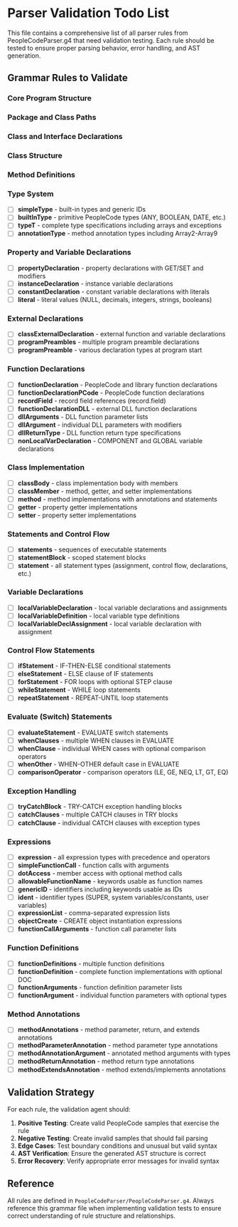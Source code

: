 # Parser Validation Todo List

This file contains a comprehensive list of all parser rules from PeopleCodeParser.g4 that need validation testing. Each rule should be tested to ensure proper parsing behavior, error handling, and AST generation.

## Grammar Rules to Validate

### Core Program Structure


### Package and Class Paths

### Class and Interface Declarations

### Class Structure

### Method Definitions

### Type System
- [ ] **simpleType** - built-in types and generic IDs
- [ ] **builtInType** - primitive PeopleCode types (ANY, BOOLEAN, DATE, etc.)
- [ ] **typeT** - complete type specifications including arrays and exceptions
- [ ] **annotationType** - method annotation types including Array2-Array9

### Property and Variable Declarations
- [ ] **propertyDeclaration** - property declarations with GET/SET and modifiers
- [ ] **instanceDeclaration** - instance variable declarations
- [ ] **constantDeclaration** - constant variable declarations with literals
- [ ] **literal** - literal values (NULL, decimals, integers, strings, booleans)

### External Declarations
- [ ] **classExternalDeclaration** - external function and variable declarations
- [ ] **programPreambles** - multiple program preamble declarations
- [ ] **programPreamble** - various declaration types at program start

### Function Declarations
- [ ] **functionDeclaration** - PeopleCode and library function declarations
- [ ] **functionDeclarationPCode** - PeopleCode function declarations
- [ ] **recordField** - record field references (record.field)
- [ ] **functionDeclarationDLL** - external DLL function declarations
- [ ] **dllArguments** - DLL function parameter lists
- [ ] **dllArgument** - individual DLL parameters with modifiers
- [ ] **dllReturnType** - DLL function return type specifications
- [ ] **nonLocalVarDeclaration** - COMPONENT and GLOBAL variable declarations

### Class Implementation
- [ ] **classBody** - class implementation body with members
- [ ] **classMember** - method, getter, and setter implementations
- [ ] **method** - method implementations with annotations and statements
- [ ] **getter** - property getter implementations
- [ ] **setter** - property setter implementations

### Statements and Control Flow
- [ ] **statements** - sequences of executable statements
- [ ] **statementBlock** - scoped statement blocks
- [ ] **statement** - all statement types (assignment, control flow, declarations, etc.)

### Variable Declarations
- [ ] **localVariableDeclaration** - local variable declarations and assignments
- [ ] **localVariableDefinition** - local variable type definitions
- [ ] **localVariableDeclAssignment** - local variable declaration with assignment

### Control Flow Statements
- [ ] **ifStatement** - IF-THEN-ELSE conditional statements
- [ ] **elseStatement** - ELSE clause of IF statements
- [ ] **forStatement** - FOR loops with optional STEP clause
- [ ] **whileStatement** - WHILE loop statements
- [ ] **repeatStatement** - REPEAT-UNTIL loop statements

### Evaluate (Switch) Statements
- [ ] **evaluateStatement** - EVALUATE switch statements
- [ ] **whenClauses** - multiple WHEN clauses in EVALUATE
- [ ] **whenClause** - individual WHEN cases with optional comparison operators
- [ ] **whenOther** - WHEN-OTHER default case in EVALUATE
- [ ] **comparisonOperator** - comparison operators (LE, GE, NEQ, LT, GT, EQ)

### Exception Handling
- [ ] **tryCatchBlock** - TRY-CATCH exception handling blocks
- [ ] **catchClauses** - multiple CATCH clauses in TRY blocks
- [ ] **catchClause** - individual CATCH clauses with exception types

### Expressions
- [ ] **expression** - all expression types with precedence and operators
- [ ] **simpleFunctionCall** - function calls with arguments
- [ ] **dotAccess** - member access with optional method calls
- [ ] **allowableFunctionName** - keywords usable as function names
- [ ] **genericID** - identifiers including keywords usable as IDs
- [ ] **ident** - identifier types (SUPER, system variables/constants, user variables)
- [ ] **expressionList** - comma-separated expression lists
- [ ] **objectCreate** - CREATE object instantiation expressions
- [ ] **functionCallArguments** - function call parameter lists

### Function Definitions
- [ ] **functionDefinitions** - multiple function definitions
- [ ] **functionDefinition** - complete function implementations with optional DOC
- [ ] **functionArguments** - function definition parameter lists
- [ ] **functionArgument** - individual function parameters with optional types

### Method Annotations
- [ ] **methodAnnotations** - method parameter, return, and extends annotations
- [ ] **methodParameterAnnotation** - method parameter type annotations
- [ ] **methodAnnotationArgument** - annotated method arguments with types
- [ ] **methodReturnAnnotation** - method return type annotations
- [ ] **methodExtendsAnnotation** - method extends/implements annotations

## Validation Strategy

For each rule, the validation agent should:

1. **Positive Testing**: Create valid PeopleCode samples that exercise the rule
2. **Negative Testing**: Create invalid samples that should fail parsing
3. **Edge Cases**: Test boundary conditions and unusual but valid syntax
4. **AST Verification**: Ensure the generated AST structure is correct
5. **Error Recovery**: Verify appropriate error messages for invalid syntax

## Reference

All rules are defined in `PeopleCodeParser/PeopleCodeParser.g4`. Always reference this grammar file when implementing validation tests to ensure correct understanding of rule structure and relationships.